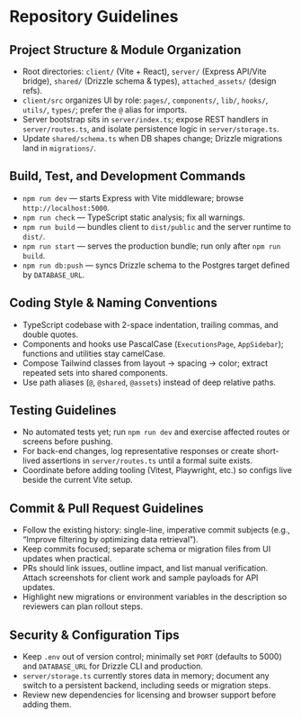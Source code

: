 # Repository Guidelines

## Project Structure & Module Organization
- Root directories: `client/` (Vite + React), `server/` (Express API/Vite bridge), `shared/` (Drizzle schema & types), `attached_assets/` (design refs).
- `client/src` organizes UI by role: `pages/`, `components/`, `lib/`, `hooks/`, `utils/`, `types/`; prefer the `@` alias for imports.
- Server bootstrap sits in `server/index.ts`; expose REST handlers in `server/routes.ts`, and isolate persistence logic in `server/storage.ts`.
- Update `shared/schema.ts` when DB shapes change; Drizzle migrations land in `migrations/`.

## Build, Test, and Development Commands
- `npm run dev` — starts Express with Vite middleware; browse `http://localhost:5000`.
- `npm run check` — TypeScript static analysis; fix all warnings.
- `npm run build` — bundles client to `dist/public` and the server runtime to `dist/`.
- `npm run start` — serves the production bundle; run only after `npm run build`.
- `npm run db:push` — syncs Drizzle schema to the Postgres target defined by `DATABASE_URL`.

## Coding Style & Naming Conventions
- TypeScript codebase with 2-space indentation, trailing commas, and double quotes.
- Components and hooks use PascalCase (`ExecutionsPage`, `AppSidebar`); functions and utilities stay camelCase.
- Compose Tailwind classes from layout → spacing → color; extract repeated sets into shared components.
- Use path aliases (`@`, `@shared`, `@assets`) instead of deep relative paths.

## Testing Guidelines
- No automated tests yet; run `npm run dev` and exercise affected routes or screens before pushing.
- For back-end changes, log representative responses or create short-lived assertions in `server/routes.ts` until a formal suite exists.
- Coordinate before adding tooling (Vitest, Playwright, etc.) so configs live beside the current Vite setup.

## Commit & Pull Request Guidelines
- Follow the existing history: single-line, imperative commit subjects (e.g., “Improve filtering by optimizing data retrieval”).
- Keep commits focused; separate schema or migration files from UI updates when practical.
- PRs should link issues, outline impact, and list manual verification. Attach screenshots for client work and sample payloads for API updates.
- Highlight new migrations or environment variables in the description so reviewers can plan rollout steps.

## Security & Configuration Tips
- Keep `.env` out of version control; minimally set `PORT` (defaults to 5000) and `DATABASE_URL` for Drizzle CLI and production.
- `server/storage.ts` currently stores data in memory; document any switch to a persistent backend, including seeds or migration steps.
- Review new dependencies for licensing and browser support before adding them.
